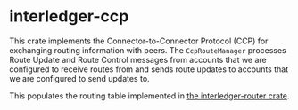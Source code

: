 # interledger-ccp
This crate implements the Connector-to-Connector Protocol (CCP) for exchanging routing
information with peers. The `CcpRouteManager` processes Route Update and Route Control
messages from accounts that we are configured to receive routes from and sends route
updates to accounts that we are configured to send updates to.

This populates the routing table implemented in [the interledger-router crate](https://github.com/interledger-rs/interledger-rs/tree/master/crates/interledger-router).
